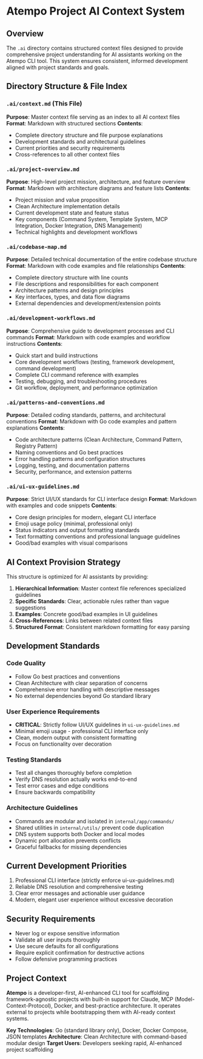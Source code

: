 # Atempo Project AI Context System

## Overview
The `.ai` directory contains structured context files designed to provide comprehensive project understanding for AI assistants working on the Atempo CLI tool. This system ensures consistent, informed development aligned with project standards and goals.

## Directory Structure & File Index

### `.ai/context.md` (This File)
**Purpose**: Master context file serving as an index to all AI context files
**Format**: Markdown with structured sections
**Contents**:
- Complete directory structure and file purpose explanations
- Development standards and architectural guidelines
- Current priorities and security requirements
- Cross-references to all other context files

### `.ai/project-overview.md`
**Purpose**: High-level project mission, architecture, and feature overview
**Format**: Markdown with architecture diagrams and feature lists
**Contents**:
- Project mission and value proposition
- Clean Architecture implementation details
- Current development state and feature status
- Key components (Command System, Template System, MCP Integration, Docker Integration, DNS Management)
- Technical highlights and development workflows

### `.ai/codebase-map.md`
**Purpose**: Detailed technical documentation of the entire codebase structure
**Format**: Markdown with code examples and file relationships
**Contents**:
- Complete directory structure with line counts
- File descriptions and responsibilities for each component
- Architecture patterns and design principles
- Key interfaces, types, and data flow diagrams
- External dependencies and development/extension points

### `.ai/development-workflows.md`
**Purpose**: Comprehensive guide to development processes and CLI commands
**Format**: Markdown with code examples and workflow instructions
**Contents**:
- Quick start and build instructions
- Core development workflows (testing, framework development, command development)
- Complete CLI command reference with examples
- Testing, debugging, and troubleshooting procedures
- Git workflow, deployment, and performance optimization

### `.ai/patterns-and-conventions.md`
**Purpose**: Detailed coding standards, patterns, and architectural conventions
**Format**: Markdown with Go code examples and pattern explanations
**Contents**:
- Code architecture patterns (Clean Architecture, Command Pattern, Registry Pattern)
- Naming conventions and Go best practices
- Error handling patterns and configuration structures
- Logging, testing, and documentation patterns
- Security, performance, and extension patterns

### `.ai/ui-ux-guidelines.md`
**Purpose**: Strict UI/UX standards for CLI interface design
**Format**: Markdown with examples and code snippets
**Contents**:
- Core design principles for modern, elegant CLI interface
- Emoji usage policy (minimal, professional only)
- Status indicators and output formatting standards
- Text formatting conventions and professional language guidelines
- Good/bad examples with visual comparisons

## AI Context Provision Strategy

This structure is optimized for AI assistants by providing:

1. **Hierarchical Information**: Master context file references specialized guidelines
2. **Specific Standards**: Clear, actionable rules rather than vague suggestions
3. **Examples**: Concrete good/bad examples in UI guidelines
4. **Cross-References**: Links between related context files
5. **Structured Format**: Consistent markdown formatting for easy parsing

## Development Standards

### Code Quality
- Follow Go best practices and conventions
- Clean Architecture with clear separation of concerns
- Comprehensive error handling with descriptive messages
- No external dependencies beyond Go standard library

### User Experience Requirements
- **CRITICAL**: Strictly follow UI/UX guidelines in `ui-ux-guidelines.md`
- Minimal emoji usage - professional CLI interface only
- Clean, modern output with consistent formatting
- Focus on functionality over decoration

### Testing Standards
- Test all changes thoroughly before completion
- Verify DNS resolution actually works end-to-end
- Test error cases and edge conditions
- Ensure backwards compatibility

### Architecture Guidelines
- Commands are modular and isolated in `internal/app/commands/`
- Shared utilities in `internal/utils/` prevent code duplication
- DNS system supports both Docker and local modes
- Dynamic port allocation prevents conflicts
- Graceful fallbacks for missing dependencies

## Current Development Priorities
1. Professional CLI interface (strictly enforce ui-ux-guidelines.md)
2. Reliable DNS resolution and comprehensive testing
3. Clear error messages and actionable user guidance
4. Modern, elegant user experience without excessive decoration

## Security Requirements
- Never log or expose sensitive information
- Validate all user inputs thoroughly
- Use secure defaults for all configurations
- Require explicit confirmation for destructive actions
- Follow defensive programming practices

## Project Context
**Atempo** is a developer-first, AI-enhanced CLI tool for scaffolding framework-agnostic projects with built-in support for Claude, MCP (Model-Context-Protocol), Docker, and best-practice architecture. It operates external to projects while bootstrapping them with AI-ready context systems.

**Key Technologies**: Go (standard library only), Docker, Docker Compose, JSON templates
**Architecture**: Clean Architecture with command-based modular design
**Target Users**: Developers seeking rapid, AI-enhanced project scaffolding